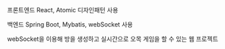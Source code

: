 프론트엔드
React, Atomic 디자인패턴 사용

백엔드
Spring Boot, Mybatis, webSocket 사용

webSocket을 이용해 방을 생성하고 실시간으로 오목 게임을 할 수 있는 웹 프로젝트